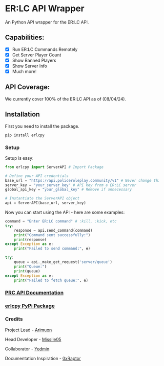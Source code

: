 # ER:LC API Wrapper
An Python API wrapper for the ER:LC API.

## Capabilities:
- [x] Run ER:LC Commands Remotely
- [x] Get Server Player Count
- [x] Show Banned Players
- [x] Show Server Info
- [x] Much more!

## API Coverage:
We currently cover 100% of the ER:LC API as of (08/04/24).

## Installation
First you need to install the package.

```
pip install erlcpy
```

### Setup
Setup is easy:

```python
from erlcpy import ServerAPI # Import Package

# Define your API credentials
base_url = "https://api.policeroleplay.community/v1" # Never change this
server_key = "your_server_key" # API key from a ER:LC server
global_api_key = "your_global_key" # Remove if unnecessary

# Instantiate the ServerAPI object
api = ServerAPI(base_url, server_key)
```

Now you can start using the API - here are some examples:

```python
command = "Enter ER:LC command" # :kill, :kick, etc
try:
    response = api.send_command(command)
    print("Command sent successfully:")
    print(response)
except Exception as e:
    print("Failed to send command:", e)
```
```python
try:
    queue = api._make_get_request('server/queue')
    print("Queue:")
    print(queue)
except Exception as e:
    print("Failed to fetch queue:", e)
```

### [PRC API Documentation](https://apidocs.policeroleplay.community/reference/api-reference)
### [erlcpy PyPi Package](https://pypi.org/project/erlcpy/)

### Credits
Project Lead - [Arimuon](https://discord.com/users/1148923243097497600)

Head Developer - [Missile05](https://discord.com/users/591298352344334388)

Collaborator - [Yodmin](https://discord.com/users/430480677058772992)

Documentation Inspiration - [0xRaptor](https://twitter.com/0xRaptorRblx)
